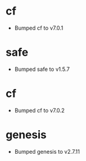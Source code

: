 
# cf

- Bumped cf to v7.0.1

# safe

- Bumped safe to v1.5.7

# cf

- Bumped cf to v7.0.2

# genesis

- Bumped genesis to v2.7.11

